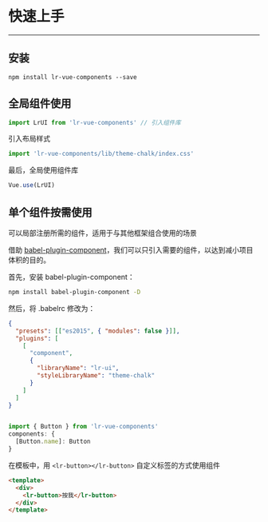 # 快速上手
<!-- {.md} -->

----
<!-- {.md} -->

## 安装
<!-- {.md} -->

```
npm install lr-vue-components --save
```
<!-- {.md} -->

## 全局组件使用
<!-- {.md} -->

```js
import LrUI from 'lr-vue-components' // 引入组件库
```
<!-- {.md} -->

引入<!-- {.md} -->布局样式

```js
import 'lr-vue-components/lib/theme-chalk/index.css'
```
最后，全局使用组件库<!-- {.md} -->
```js
Vue.use(LrUI)
```
<!-- {.md} -->

## 单个组件按需使用
<!-- {.md} -->

可以局部注册所需的组件，适用于与其他框架组合使用的场景
<!-- {.md} -->

借助 [babel-plugin-component](https://github.com/QingWei-Li/babel-plugin-component)，我们可以只引入需要的组件，以达到减小项目体积的目的。

首先，安装 babel-plugin-component：

```bash
npm install babel-plugin-component -D
```

然后，将 .babelrc 修改为：

```json
{
  "presets": [["es2015", { "modules": false }]],
  "plugins": [
    [
      "component",
      {
        "libraryName": "lr-ui",
        "styleLibraryName": "theme-chalk"
      }
    ]
  ]
}
```

```js

import { Button } from 'lr-vue-components'
components: {
  [Button.name]: Button
}

```
<!-- {.md} -->

在模板中，用<!-- {.md} --> `<lr-button></lr-button>` 自定义标签的方式使用组件

```html
<template>
  <div>
    <lr-button>按我</lr-button>
  </div>
</template>
```
<!-- {.md} -->


